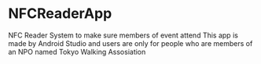 # NFCReaderApp
 NFC Reader System to make sure members of event attend
 This app is made by Android Studio and users are only for people who are members of an NPO named Tokyo Walking Assosiation
